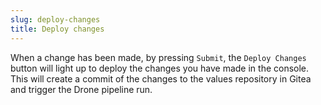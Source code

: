 ```yaml
---
slug: deploy-changes
title: Deploy changes
---
```


When a change has been made, by pressing `Submit`, the `Deploy Changes` button will light up to deploy the changes you have made in the console. This will create a commit of the changes to the values repository in Gitea and trigger the Drone pipeline run.
